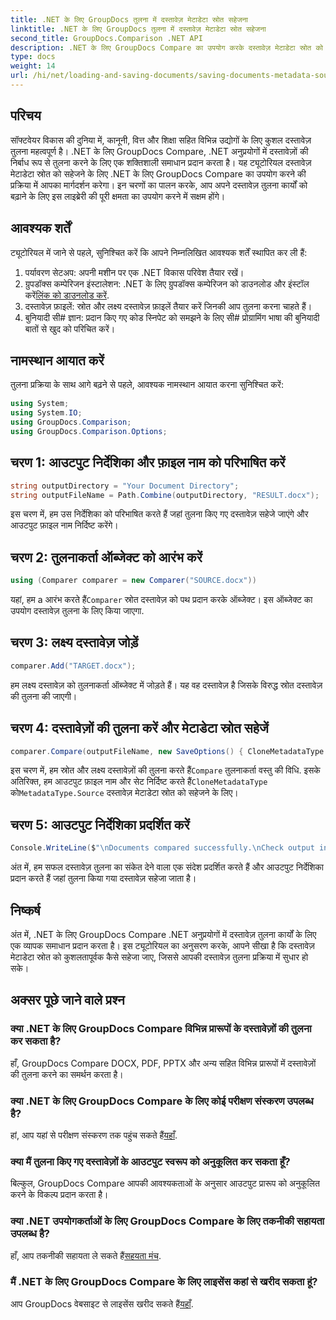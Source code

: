 ```yaml
---
title: .NET के लिए GroupDocs तुलना में दस्तावेज़ मेटाडेटा स्रोत सहेजना
linktitle: .NET के लिए GroupDocs तुलना में दस्तावेज़ मेटाडेटा स्रोत सहेजना
second_title: GroupDocs.Comparison .NET API
description: .NET के लिए GroupDocs Compare का उपयोग करके दस्तावेज़ मेटाडेटा स्रोत को सहेजना सीखें। अपने .NET में निर्बाध दस्तावेज़ तुलना के लिए हमारी चरण-दर-चरण मार्गदर्शिका का पालन करें।
type: docs
weight: 14
url: /hi/net/loading-and-saving-documents/saving-documents-metadata-source/
---
```

## परिचय
सॉफ्टवेयर विकास की दुनिया में, कानूनी, वित्त और शिक्षा सहित विभिन्न उद्योगों के लिए कुशल दस्तावेज़ तुलना महत्वपूर्ण है। .NET के लिए GroupDocs Compare, .NET अनुप्रयोगों में दस्तावेज़ों की निर्बाध रूप से तुलना करने के लिए एक शक्तिशाली समाधान प्रदान करता है। यह ट्यूटोरियल दस्तावेज़ मेटाडेटा स्रोत को सहेजने के लिए .NET के लिए GroupDocs Compare का उपयोग करने की प्रक्रिया में आपका मार्गदर्शन करेगा। इन चरणों का पालन करके, आप अपने दस्तावेज़ तुलना कार्यों को बढ़ाने के लिए इस लाइब्रेरी की पूरी क्षमता का उपयोग करने में सक्षम होंगे।
## आवश्यक शर्तें
ट्यूटोरियल में जाने से पहले, सुनिश्चित करें कि आपने निम्नलिखित आवश्यक शर्तें स्थापित कर ली हैं:
1. पर्यावरण सेटअप: अपनी मशीन पर एक .NET विकास परिवेश तैयार रखें।
2.  ग्रुपडॉक्स कम्पेरिजन इंस्टालेशन: .NET के लिए ग्रुपडॉक्स कम्पेरिजन को डाउनलोड और इंस्टॉल करें[लिंक को डाउनलोड करें](https://releases.groupdocs.com/comparison/net/).
3. दस्तावेज़ फ़ाइलें: स्रोत और लक्ष्य दस्तावेज़ फ़ाइलें तैयार करें जिनकी आप तुलना करना चाहते हैं।
4. बुनियादी सी# ज्ञान: प्रदान किए गए कोड स्निपेट को समझने के लिए सी# प्रोग्रामिंग भाषा की बुनियादी बातों से खुद को परिचित करें।

## नामस्थान आयात करें
तुलना प्रक्रिया के साथ आगे बढ़ने से पहले, आवश्यक नामस्थान आयात करना सुनिश्चित करें:
```csharp
using System;
using System.IO;
using GroupDocs.Comparison;
using GroupDocs.Comparison.Options;
```

## चरण 1: आउटपुट निर्देशिका और फ़ाइल नाम को परिभाषित करें
```csharp
string outputDirectory = "Your Document Directory";
string outputFileName = Path.Combine(outputDirectory, "RESULT.docx");
```
इस चरण में, हम उस निर्देशिका को परिभाषित करते हैं जहां तुलना किए गए दस्तावेज़ सहेजे जाएंगे और आउटपुट फ़ाइल नाम निर्दिष्ट करेंगे।
## चरण 2: तुलनाकर्ता ऑब्जेक्ट को आरंभ करें
```csharp
using (Comparer comparer = new Comparer("SOURCE.docx"))
```
 यहां, हम a आरंभ करते हैं`Comparer` स्रोत दस्तावेज़ को पथ प्रदान करके ऑब्जेक्ट। इस ऑब्जेक्ट का उपयोग दस्तावेज़ तुलना के लिए किया जाएगा.
## चरण 3: लक्ष्य दस्तावेज़ जोड़ें
```csharp
comparer.Add("TARGET.docx");
```
हम लक्ष्य दस्तावेज़ को तुलनाकर्ता ऑब्जेक्ट में जोड़ते हैं। यह वह दस्तावेज़ है जिसके विरुद्ध स्रोत दस्तावेज़ की तुलना की जाएगी।
## चरण 4: दस्तावेज़ों की तुलना करें और मेटाडेटा स्रोत सहेजें
```csharp
comparer.Compare(outputFileName, new SaveOptions() { CloneMetadataType = MetadataType.Source });
```
 इस चरण में, हम स्रोत और लक्ष्य दस्तावेज़ों की तुलना करते हैं`Compare` तुलनाकर्ता वस्तु की विधि. इसके अतिरिक्त, हम आउटपुट फ़ाइल नाम और सेट निर्दिष्ट करते हैं`CloneMetadataType` को`MetadataType.Source` दस्तावेज़ मेटाडेटा स्रोत को सहेजने के लिए।
## चरण 5: आउटपुट निर्देशिका प्रदर्शित करें
```csharp
Console.WriteLine($"\nDocuments compared successfully.\nCheck output in {outputDirectory}.");
```
अंत में, हम सफल दस्तावेज़ तुलना का संकेत देने वाला एक संदेश प्रदर्शित करते हैं और आउटपुट निर्देशिका प्रदान करते हैं जहां तुलना किया गया दस्तावेज़ सहेजा जाता है।

## निष्कर्ष
अंत में, .NET के लिए GroupDocs Compare .NET अनुप्रयोगों में दस्तावेज़ तुलना कार्यों के लिए एक व्यापक समाधान प्रदान करता है। इस ट्यूटोरियल का अनुसरण करके, आपने सीखा है कि दस्तावेज़ मेटाडेटा स्रोत को कुशलतापूर्वक कैसे सहेजा जाए, जिससे आपकी दस्तावेज़ तुलना प्रक्रिया में सुधार हो सके।
## अक्सर पूछे जाने वाले प्रश्न
### क्या .NET के लिए GroupDocs Compare विभिन्न प्रारूपों के दस्तावेज़ों की तुलना कर सकता है?
हाँ, GroupDocs Compare DOCX, PDF, PPTX और अन्य सहित विभिन्न प्रारूपों में दस्तावेज़ों की तुलना करने का समर्थन करता है।
### क्या .NET के लिए GroupDocs Compare के लिए कोई परीक्षण संस्करण उपलब्ध है?
 हां, आप यहां से परीक्षण संस्करण तक पहुंच सकते हैं[यहाँ](https://releases.groupdocs.com/).
### क्या मैं तुलना किए गए दस्तावेज़ों के आउटपुट स्वरूप को अनुकूलित कर सकता हूँ?
बिल्कुल, GroupDocs Compare आपकी आवश्यकताओं के अनुसार आउटपुट प्रारूप को अनुकूलित करने के विकल्प प्रदान करता है।
### क्या .NET उपयोगकर्ताओं के लिए GroupDocs Compare के लिए तकनीकी सहायता उपलब्ध है?
 हाँ, आप तकनीकी सहायता ले सकते हैं[सहयता मंच](https://forum.groupdocs.com/c/comparison/12).
### मैं .NET के लिए GroupDocs Compare के लिए लाइसेंस कहां से खरीद सकता हूं?
 आप GroupDocs वेबसाइट से लाइसेंस खरीद सकते हैं[यहाँ](https://purchase.groupdocs.com/buy).